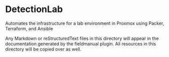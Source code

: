 
# DetectionLab

Automates the infrastructure for a lab environment in Proxmox using Packer, Terraform, and Ansible

Any Markdown or reStructuredText files in this directory will appear in the documentation generated by the fieldmanual plugin. All resources in this directory will be copied over as well.  
